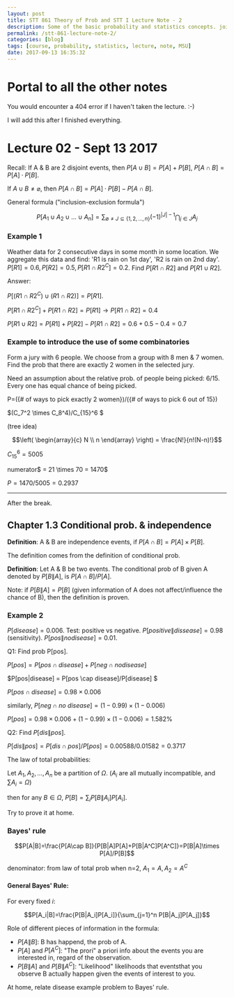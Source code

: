 ```yaml
---
layout: post
title: STT 861 Theory of Prob and STT I Lecture Note - 2
description: Some of the basic probability and statistics concepts. joint probabilities, combinatories; conditional probabilities and independence and their examples; Bayes' rule.
permalink: /stt-861-lecture-note-2/
categories: [blog]
tags: [course, probability, statistics, lecture, note, MSU]
date: 2017-09-13 16:35:32
---
```


# Portal to all the other notes

You would encounter a 404 error if I haven't taken the lecture. :-)

I will add this after I finished everything.

# Lecture 02 - Sept 13 2017

Recall: If A & B are 2 disjoint events, then $P[A\cup B]=P[A]+P[B]$, $P[A\cap B]=P[A]\cdot P[B]$.

If $A\cup B \neq \varnothing$, then $P[A\cap B]=P[A]\cdot P[B] - P[A\cap B]$.

General formula ("inclusion-exclusion formula")

$$P[A_1\cup A_2\cup ... \cup A_n] = \sum_{\emptyset\neq J\subseteq\{1,2,...,n\}}(-1)^{|J|-1}\bigcap_{j\in J}A_j$$

### Example 1

Weather data for 2 consecutive days in some month in some location. We aggregate this data and find: 'R1 is rain on 1st day', 'R2 is rain on 2nd day'. $P[R1]=0.6, P[R2]=0.5, P[R1\cap R2^C]=0.2$. Find $P[R1\cap R2]$ and $P[R1\cup R2]$.

Answer:

$P[(R1\cap R2^C)\cup(R1\cap R2)]=P[R1]$.

$P[R1\cap R2^C]+P[R1\cap R2]=P[R1] \rightarrow P[R1\cap R2]=0.4$

$P[R1\cup R2] = P[R1] + P[R2] - P[R1\cap R2]=0.6+0.5-0.4 = 0.7$

### Example to introduce the use of some combinatories

Form a jury with 6 people. We choose from a group with 8 men & 7 women. Find the prob that there are exactly 2 women in the selected jury.

Need an assumption about the relative prob. of people being picked: 6/15. Every one has equal chance of being picked.
 
P=({\# of ways to pick exactly 2 women})/({\# of ways to pick 6 out of 15})

$(C_7^2 \times C_8^4)/C_{15}^6 $

(tree idea)

$$\left(
\begin{array}{c}
N \\
n
\end{array}
\right) = \frac{N!}{n!(N-n)!}$$

$C_{15}^6 = 5005$

numerator$ = 21 \times 70 = 1470$

$P = 1470/5005=0.2937$

------

After the break.

## Chapter 1.3 Conditional prob. & independence

**Definition**: A & B are independence events, if $P[A\cap B] = P[A] \times P[B]$.

The definition comes from the definition of conditional prob.

**Definition**: Let A & B be two events. The conditional prob of B given A denoted by $P[B\|A]$, is $P[A \cap B]/P[A]$.

Note: if $P[B\|A] = P[B]$ (given information of A does not affect/influence the chance of B), then the definition is proven.

### Example 2

$P[disease]= 0.006$. Test: positive vs negative. $P[positive\|dissease] = 0.98$ (sensitivity). $P[pos\|no disease]=0.01$.

Q1: Find prob P[pos].

$P[pos] = P[pos \cap disease] + P[neg \cap no disease]$

$P[pos\|disease] = P[pos \cap disease]/P[disease] $

$P[pos \cap disease] = 0.98\times0.006$

similarly, $P[neg \cap no~disease] = (1- 0.99)\times(1-0.006)$

$P[pos] = 0.98\times0.006 + (1- 0.99)\times(1-0.006) = 1.582\%$

Q2: Find $P[dis\|pos]$.

$P[dis\|pos] = P[dis \cap pos]/P[pos] = 0.00588/0.01582 = 0.3717$

The law of total probabilities:

Let $A_1, A_2, ..., A_n$ be a partition of $\Omega$. ($A_i$ are all mutually incompatible, and $\sum A_i=\Omega$)

then for any $B\in\Omega$, $P[B]=\sum_i P[B\|A_i]P[A_i]$.

Try to prove it at home.

### Bayes' rule

$$P[A|B]=\frac{P[A\cap B]}{P[B|A]P[A]+P[B|A^C]P[A^C]}=P[B|A]\times P[A]/P[B]$$

denominator: from law of total prob when n=2, $A_1=A,A_2=A^C$

#### General Bayes' Rule:

For every fixed $i$:

$$P[A_i|B]=\frac{P[B|A_i]P[A_i]}{\sum_{j=1}^n P[B|A_j]P[A_j]}$$

Role of different pieces of information in the formula:

- $P[A\|B]$: B has happend, the prob of A.
- $P[A]$ and $P[A^C]$: "The prori" a priori info about the events you are interested in, regard of the observation.
- $P[B\|A]$ and $P[B\|A^C]$: "Likelihood" likelihoods that eventsthat you observe B actually happen given the events of interest to you.

At home, relate disease example problem to Bayes' rule.